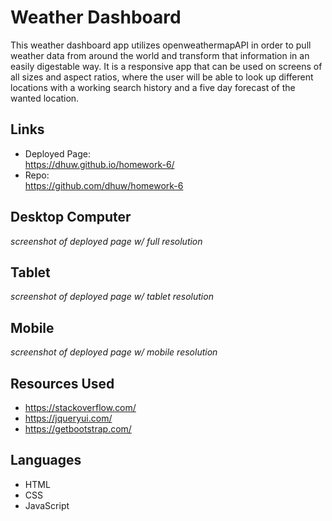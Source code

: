 # Weather Dashboard

This weather dashboard app utilizes openweathermapAPI in order to pull weather data from around the world and transform that information in an easily digestable way. It is a responsive app that can be used on screens of all sizes and aspect ratios, where the user will be able to look up different locations with a working search history and a five day forecast of the wanted location.

## Links
- Deployed Page:
<br /> https://dhuw.github.io/homework-6/
- Repo:
<br /> https://github.com/dhuw/homework-6

## Desktop Computer
*screenshot of deployed page w/ full resolution*
## Tablet 
*screenshot of deployed page w/ tablet resolution*
## Mobile
*screenshot of deployed page w/ mobile resolution*

## Resources Used
- https://stackoverflow.com/
- https://jqueryui.com/
- https://getbootstrap.com/

## Languages
- HTML
- CSS
- JavaScript
